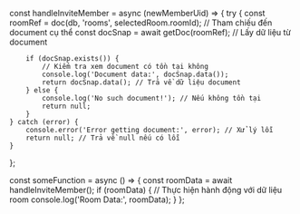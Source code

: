 const handleInviteMember = async (newMemberUid) => {
    try {
        const roomRef = doc(db, 'rooms', selectedRoom.roomId); // Tham chiếu đến document cụ thể
        const docSnap = await getDoc(roomRef); // Lấy dữ liệu từ document

        if (docSnap.exists()) {
            // Kiểm tra xem document có tồn tại không
            console.log('Document data:', docSnap.data());
            return docSnap.data(); // Trả về dữ liệu document
        } else {
            console.log('No such document!'); // Nếu không tồn tại
            return null;
        }
    } catch (error) {
        console.error('Error getting document:', error); // Xử lý lỗi
        return null; // Trả về null nếu có lỗi
    }
};

const someFunction = async () => {
    const roomData = await handleInviteMember();
    if (roomData) {
        // Thực hiện hành động với dữ liệu room
        console.log('Room Data:', roomData);
    }
};